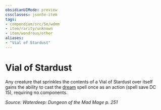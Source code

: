 ```yaml
---
obsidianUIMode: preview
cssclasses: json5e-item
tags:
- compendium/src/5e/wdmm
- item/rarity/unknown
- item/wondrous/other
aliases: 
- "Vial of Stardust"
---
```

# Vial of Stardust



Any creature that sprinkles the contents of a Vial of Stardust over itself gains the ability to cast the [dream](2-Mechanics/CLI/spells/dream.md) spell once as an action (spell save DC 15), requiring no components.

*Source: Waterdeep: Dungeon of the Mad Mage p. 251*